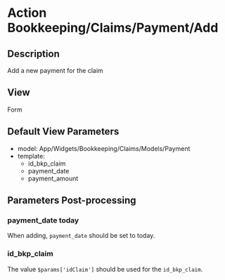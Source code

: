 # Action Bookkeeping/Claims/Payment/Add

## Description

Add a new payment for the claim

## View

Form

## Default View Parameters

* model: App/Widgets/Bookkeeping/Claims/Models/Payment
* template:
  * id_bkp_claim
  * payment_date
  * payment_amount

## Parameters Post-processing

### payment_date today

When adding, `payment_date` should be set to today.

### id_bkp_claim

The value `$params['idClaim']` should be used for the `id_bkp_claim`.